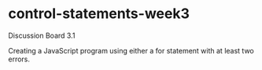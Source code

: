 # control-statements-week3
Discussion Board 3.1

Creating a JavaScript program using either a for statement with at least two errors.  
